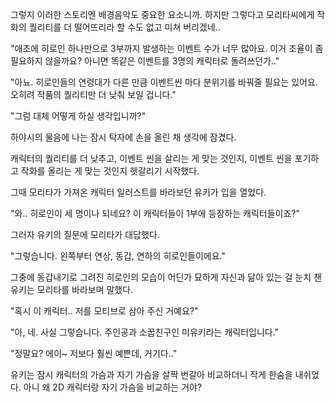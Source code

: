 그렇지 이러한 스토리엔 배경음악도 중요한 요소니까. 하지만 그렇다고 모리타씨에게 작화의 퀄리티를 더 떨어뜨리라 할 수도 없고 미쳐 버리겠네..

"애초에 히로인 하나만으로 3부까지 발생하는 이벤트 수가 너무 많아요. 이거 조율이 좀 필요하지 않을까요? 아니면 똑같은 이벤트를 3명의 캐릭터로 돌려쓰던가.."

"아뇨. 히로인들의 연령대가 다른 만큼 이벤트씬 마다 분위기를 바꿔줄 필요는 있어요. 오히려 작품의 퀄리티만 더 낮춰 보일 겁니다."

"그럼 대체 어떻게 하실 생각입니까?"

하야시의 물음에 나는 잠시 탁자에 손을 올린 채 생각에 잠겼다.

캐릭터의 퀄리티를 더 낮추고, 이벤트 씬을 살리는 게 맞는 것인지, 이벤트 씬을 포기하고 작화를 올리는 게 맞는 것인지 헷갈리기 시작했다. 

그때 모리타가 가져온 캐릭터 일러스트를 바라보던 유키가 입을 열었다.

"와.. 히로인이 세 명이나 되네요? 이 캐릭터들이 1부에 등장하는 캐릭터들이죠?"

그러자 유키의 질문에 모리타가 대답했다.

"그렇습니다. 왼쪽부터 연상, 동갑, 연하의 히로인들이에요."

그중에 동갑내기로 그려진 히로인의 모습이 어딘가 묘하게 자신과 닮아 있는 걸 눈치 챈 유키는 모리타를 바라보며 말했다.

"혹시 이 캐릭터.. 저를 모티브로 삼아 주신 거예요?"

"아, 네. 사실 그렇습니다. 주인공과 소꿉친구인 미유키라는 캐릭터입니다."

"정말요? 에이~ 저보다 훨씬 예쁜데, 거기다.."

유키는 잠시 캐릭터의 가슴과 자기 가슴을 살짝 번갈아 비교하더니 작게 한숨을 내쉬었다. 아니 왜 2D 캐릭터랑 자기 가슴을 비교하는 거야?